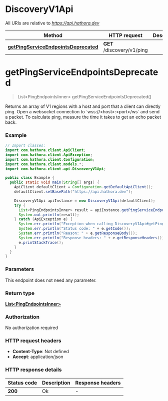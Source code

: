 # DiscoveryV1Api

All URIs are relative to *https://api.hathora.dev*

| Method | HTTP request | Description |
|------------- | ------------- | -------------|
| [**getPingServiceEndpointsDeprecated**](DiscoveryV1Api.md#getPingServiceEndpointsDeprecated) | **GET** /discovery/v1/ping |  |


<a name="getPingServiceEndpointsDeprecated"></a>
# **getPingServiceEndpointsDeprecated**
> List&lt;PingEndpointsInner&gt; getPingServiceEndpointsDeprecated()



Returns an array of V1 regions with a host and port that a client can directly ping. Open a websocket connection to &#x60;wss://&lt;host&gt;:&lt;port&gt;/ws&#x60; and send a packet. To calculate ping, measure the time it takes to get an echo packet back.

### Example
```java
// Import classes:
import com.hathora.client.ApiClient;
import com.hathora.client.ApiException;
import com.hathora.client.Configuration;
import com.hathora.client.models.*;
import com.hathora.client.api.DiscoveryV1Api;

public class Example {
  public static void main(String[] args) {
    ApiClient defaultClient = Configuration.getDefaultApiClient();
    defaultClient.setBasePath("https://api.hathora.dev");

    DiscoveryV1Api apiInstance = new DiscoveryV1Api(defaultClient);
    try {
      List<PingEndpointsInner> result = apiInstance.getPingServiceEndpointsDeprecated();
      System.out.println(result);
    } catch (ApiException e) {
      System.err.println("Exception when calling DiscoveryV1Api#getPingServiceEndpointsDeprecated");
      System.err.println("Status code: " + e.getCode());
      System.err.println("Reason: " + e.getResponseBody());
      System.err.println("Response headers: " + e.getResponseHeaders());
      e.printStackTrace();
    }
  }
}
```

### Parameters
This endpoint does not need any parameter.

### Return type

[**List&lt;PingEndpointsInner&gt;**](PingEndpointsInner.md)

### Authorization

No authorization required

### HTTP request headers

 - **Content-Type**: Not defined
 - **Accept**: application/json

### HTTP response details
| Status code | Description | Response headers |
|-------------|-------------|------------------|
| **200** | Ok |  -  |

